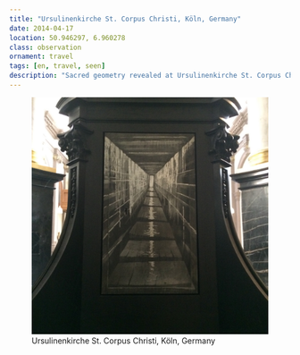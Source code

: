 ```yaml
---
title: "Ursulinenkirche St. Corpus Christi, Köln, Germany"
date: 2014-04-17
location: 50.946297, 6.960278
class: observation
ornament: travel
tags: [en, travel, seen]
description: "Sacred geometry revealed at Ursulinenkirche St. Corpus Christi in Cologne, where Gothic spirituality meets contemporary observation." 
---
```


<figure>
  <img src="/assets/img/2014-04-17-ursulinenkirche-st-corpus-christi-k-ln-germany.jpeg" alt="Ursulinenkirche St. Corpus Christi, Köln, Germany">
  <figcaption>Ursulinenkirche St. Corpus Christi, Köln, Germany</figcaption>
</figure>
